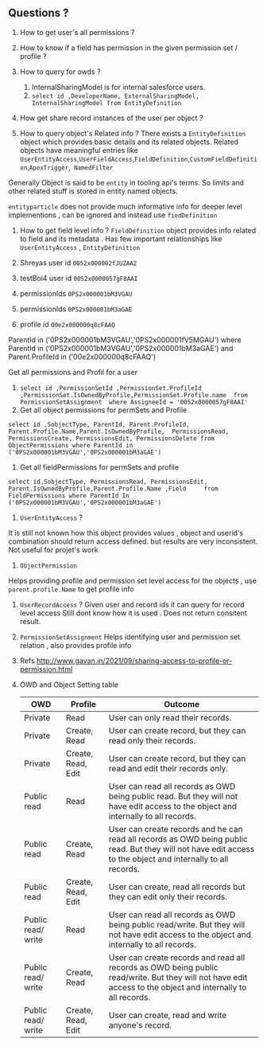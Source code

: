 ## Questions ?

1. How to get user's all permissions ?
1. How to know if a field has permission in the given permission set / profile ?
1. How to query for owds ?
    1. InternalSharingModel is for internal salesforce users.
    1. `select id ,DeveloperName, ExternalSharingModel, InternalSharingModel from EntityDefinition` 
     
1. How get share record instances of the user per object ?

1. How to query object's Related info ?
There exists a `EntityDefinition` object which provides basic details and its related objects.
Related objects have meaningful entries like `UserEntityAccess`,`UserFieldAccess`,`FieldDefinition`,`CustomFieldDefinition`,`ApexTrigger`,`	NamedFilter`

Generally Object is said to be `entity` in tooling api's terms. So limits and other related stuff is stored in entity named objects.

`entityparticle` does not provide much informative info for deeper level implementions , can be ignored and instead use `fiedDefinition`
1. How to get field level info ?
`FieldDefinition` object provides info related to field and its metadata . Has few important relationships like `UserEntityAccess` , `EntityDefinition`

1. Shreyas user id `0052x000002fJUZAA2`
1. testBoi4 user id `0052x0000057gF8AAI`

1. permissionIds `0PS2x000001bM3VGAU`
1. permissionIds `0PS2x000001bM3aGAE`
1. profile id `00e2x000000q8cFAAQ`

 ParentId in ('0PS2x000001bM3VGAU','0PS2x000001fV5MGAU') 
  where ParentId in ('0PS2x000001bM3VGAU','0PS2x000001bM3aGAE') and Parent.ProfileId in ('00e2x000000q8cFAAQ')

Get all permissions and Profil for a user
1. `select id ,PermissionSetId ,PermissionSet.ProfileId ,PermissionSet.IsOwnedByProfile,PermissionSet.Profile.name  from PermissionSetAssignment  where AssigneeId = '0052x0000057gF8AAI'`  
1. Get all object permissions for permSets and Profile

`select id ,SobjectType, ParentId, Parent.ProfileId,  Parent.Profile.Name,Parent.IsOwnedByProfile,  PermissionsRead, PermissionsCreate, PermissionsEdit, PermissionsDelete from ObjectPermissions where ParentId in ('0PS2x000001bM3VGAU','0PS2x000001bM3aGAE')`

1. Get all fieldPermissions for permSets and profile

`select id,SobjectType, PermissionsRead, PermissionsEdit, Parent.IsOwnedByProfile,Parent.Profile.Name ,Field     from FieldPermissions where ParentId In ('0PS2x000001bM3VGAU','0PS2x000001bM3aGAE') `

1. `UserEntityAccess` ?

It is still not known how this object provides values , object and userid's combination should return access defined. but results are very inconsistent. Not useful for projet's work

1. `ObjectPermission`

Helps providing profile and permission set level access for the objects , use `parent.profile.Name` to get profile info

1. `UserRecordAccess` ?
Given user and record ids it can query for record level access
Still dont know how it is used . Does not return consitent result.

1. `PermissionSetAssignment`
Helps identifying user and permission set relation , also provides profile info

1. Refs
http://www.gavan.in/2021/09/sharing-access-to-profile-or-permission.html

1. OWD and Object Setting table 

    | OWD | Profile | Outcome |
    |----|---|---|
    |Private |Read |User can only read their records.|
    |Private | Create, Read |	User can create record, but they can read only their records.|
    |Private	|Create, Read, Edit|	User can create record, but they can read and edit their records only.|
    |Public read|	Read	|User can read all records as OWD being public read. But they will not have edit access to the object and internally to all records.|
    |Public read	|Create, Read	|User can create records and he can read all records as OWD being public read. But they will not have edit access to the object and internally to all records.|
    |Public read|	Create, Read, Edit	|User can create, read all records but they can edit only their records.|
    |Public read/ write	|Read	|User can read all records as OWD being public read/write. But they will not have edit access to the object and internally to all records.|
    |Public read/ write	|Create, Read	|User can create records and read all records as OWD being public read/write. But they will not have edit access to the object and internally to all records.|
    |Public read/ write	|Create, Read, Edit	|User can create, read and write anyone's record.
